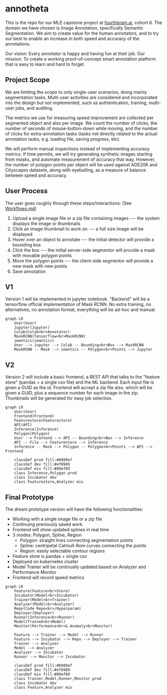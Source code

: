 # annotheta


This is the repo for our MLE capstone project at [fourthbrain.ai](https://www.fourthbrain.ai/), cohort 6. The domain we have chosen is Image Annotation, specifically Semantic Segmentation. We aim to create value for the human annotators, and to try our best to enable an increase in both speed and accuracy of the annotations.

Our vision: Every annotator is happy and having fun at their job. Our mission: To create a working proof-of-concept smart annotation platform that is easy to learn and hard to forget.



## Project Scope

We are limiting the scope to only single-user scenarios, doing mainly segmentation tasks. Multi-user activities are considered and incorporated into the design but not implemented, such as authentication, training, multi-user jobs, and auditing.

The metrics we use for measuring speed improvement are collected per segmented object and also per image. We count the number of clicks, the number of seconds of mouse-button-down while moving, and the number of clicks for extra-annotation tasks (tasks not directly related to the actual annotation tasks, e.g. loading file, saving progress, etc).

We will perform manual inspections instead of implementing accuracy metrics. If time permits, we will try generating synthetic images starting from masks, and automate measurement of accuracy that way. However, the number of polygon points per object will be used against ADE20K and Cityscapes datasets, along with eyeballing, as a measure of balance between speed and accuracy.



## User Process

The user goes roughly through these steps/interactions: (See [Workflows.md](docs/Workflows.md))

1. Upload a single image file or a zip file containing images --- the system displays the image or thumbnails
2. Click an image thumbnail to work on --- a full size image will be displayed
3. Hover over an object to annotate --- the initial detector will provide a bounding box
4. Click the box --- the initial server-side segmentor will provide a mask with movable polygon points
5. Move the polygon points --- the client-side segmentor will provide a new mask with new points
6. Save annotation



## V1

Version 1 will be implemented in jupyter notebook. "Backend" will be a tensorflow official implementation of Mask RCNN. No extra training, no alternatives, no annotation format, everything will be ad-hoc and manual.

```mermaid
graph LR
	User(User)
	Jupyter(Jupyter)
	Colab(Colab<br>Annotator)
	MaskRCNN(Tensorflow<br>MaskRCNN)
	imantics(imantics)
	User --> Jupyter --> Colab -- Bounding<br>Box --> MaskRCNN
	MaskRCNN -- Mask --> imantics -- Polygon<br>Points --> Jupyter
```



## V2

Version 2 will include a basic frontend, a REST API that talks to the "feature store" (pandas + a single csv file) and the ML backend. Each input file is given a GUID as the id. Frontend will accept a zip file also, which will be given a GUID, plus a sequence number for each image in the zip. Thumbnails will be generated for easy job selection.

```mermaid
graph LR
	User(User)
	Frontend(Frontend)
	Featurestore(Featurestore)
	API(API)
	Inference(Inference)
	Polygon(Polygon)
	User --> Frontend --> API -- Bounding<br>Box --> Inference
	API -- File --> Featurestore --> Inference
	Inference -- Mask --> Polygon -- Polygon<br>Points --> API --> Frontend

	classDef prod fill:#8989ef
	classDef dev fill:#ef8989
	classDef mix fill:#89ef89
	class Inference,Polygon prod
	class Incubator dev
	class Featurestore,Analyzer mix
```



## Final Prototype

The dream prototype version will have the following functionalities:

- Working with a single image file or a zip file
- Continuing previously saved work
- Frontend will show updated splines in real time
- 3 modes: Polygon, Spline, Region
  - Polygon: straight lines connecting segmentation points
  - Spline: centripetal Catmull-Rom curves connecting the points
  - Region: easily selectable contour regions
- Feature store is pandas + single csv
- Deployed on kubernetes cluster
- Model Trainer will be continually updated based on Analyzer and Performance Monitor
- Frontend will record speed metrics



```mermaid
graph LR
	Feature(Feature<br>Store)
	Incubator(Model<br>Incubator)
	Trainer(Model<br>Trainer)
	Analyzer(Model<br>Analyzer)
	Repo(Code Repo<br>/Hyperparam)
	Deployer(Deployer)
	Runner(Inference<br>Runner)
	Model(Trained<br>Model)
	Monitor(Performance<br>& Anomaly<br>Monitor)

	Feature --> Trainer --> Model --> Runner
	Feature --> Incubator --> Repo --> Deployer --> Trainer
	Trainer --> Analyzer
	Model --> Analyzer
	Analyzer --> Incubator
	Runner --> Monitor --> Incubator

	classDef prod fill:#8989ef
	classDef dev fill:#ef8989
	classDef mix fill:#89ef89
	class Trainer,Model,Runner,Monitor prod
	class Incubator dev
	class Feature,Analyzer mix
```